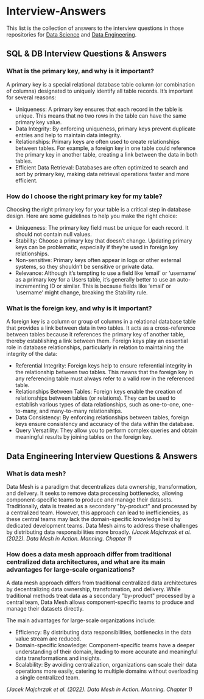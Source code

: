 # Interview-Answers
This list is the collection of answers to the interview questions in those repositories for [Data Science](https://github.com/longnguyendata/Data-Science-Interview-Questions-Answers) and [Data Engineering](https://github.com/longnguyendata/Data-Engineering-Interview-Questions-Answers).

## SQL & DB Interview Questions & Answers 

### What is the primary key, and why is it important?
A primary key is a special relational database table column (or combination of columns) designated to uniquely identify all table records. It’s important for several reasons:
* Uniqueness: A primary key ensures that each record in the table is unique. This means that no two rows in the table can have the same primary key value.
* Data Integrity: By enforcing uniqueness, primary keys prevent duplicate entries and help to maintain data integrity.
* Relationships: Primary keys are often used to create relationships between tables. For example, a foreign key in one table could reference the primary key in another table, creating a link between the data in both tables.
* Efficient Data Retrieval: Databases are often optimized to search and sort by primary key, making data retrieval operations faster and more efficient.

### How do I choose the right primary key for my table?
Choosing the right primary key for your table is a critical step in database design. Here are some guidelines to help you make the right choice:
* Uniqueness: The primary key field must be unique for each record. It should not contain null values.
* Stability: Choose a primary key that doesn’t change. Updating primary keys can be problematic, especially if they’re used in foreign key relationships.
* Non-sensitive: Primary keys often appear in logs or other external systems, so they shouldn’t be sensitive or private data.
* Relevance: Although it’s tempting to use a field like ‘email’ or ‘username’ as a primary key for a Users table, it’s generally better to use an auto-incrementing ID or similar. This is because fields like ‘email’ or ‘username’ might change, breaking the Stability rule.

### What is the foreign key, and why is it important?
A foreign key is a column or group of columns in a relational database table that provides a link between data in two tables. It acts as a cross-reference between tables because it references the primary key of another table, thereby establishing a link between them. Foreign keys play an essential role in database relationships, particularly in relation to maintaining the integrity of the data:
* Referential Integrity: Foreign keys help to ensure referential integrity in the relationship between two tables. This means that the foreign key in any referencing table must always refer to a valid row in the referenced table.
* Relationships Between Tables: Foreign keys enable the creation of relationships between tables (or relations). They can be used to establish various types of data relationships, such as one-to-one, one-to-many, and many-to-many relationships.
* Data Consistency: By enforcing relationships between tables, foreign keys ensure consistency and accuracy of the data within the database.
* Query Versatility: They allow you to perform complex queries and obtain meaningful results by joining tables on the foreign key.

## Data Engineering Interview Questions & Answers 
### What is data mesh?
Data Mesh is a paradigm that decentralizes data ownership, transformation, and delivery. It seeks to remove data processing bottlenecks, allowing component-specific teams to produce and manage their datasets. Traditionally, data is treated as a secondary "by-product" and processed by a centralized team. However, this approach can lead to inefficiencies, as these central teams may lack the domain-specific knowledge held by dedicated development teams. Data Mesh aims to address these challenges by distributing data responsibilities more broadly. *(Jacek Majchrzak et al. (2022). Data Mesh in Action. Manning. Chapter 1)*

### How does a data mesh approach differ from traditional centralized data architectures, and what are its main advantages for large-scale organizations?
A data mesh approach differs from traditional centralized data architectures by decentralizing data ownership, transformation, and delivery. While traditional methods treat data as a secondary "by-product" processed by a central team, Data Mesh allows component-specific teams to produce and manage their datasets directly.

The main advantages for large-scale organizations include:
* Efficiency: By distributing data responsibilities, bottlenecks in the data value stream are reduced.
* Domain-specific knowledge: Component-specific teams have a deeper understanding of their domain, leading to more accurate and meaningful data transformations and insights.
* Scalability: By avoiding centralization, organizations can scale their data operations more easily, catering to multiple domains without overloading a single centralized team.

*(Jacek Majchrzak et al. (2022). Data Mesh in Action. Manning. Chapter 1)*
